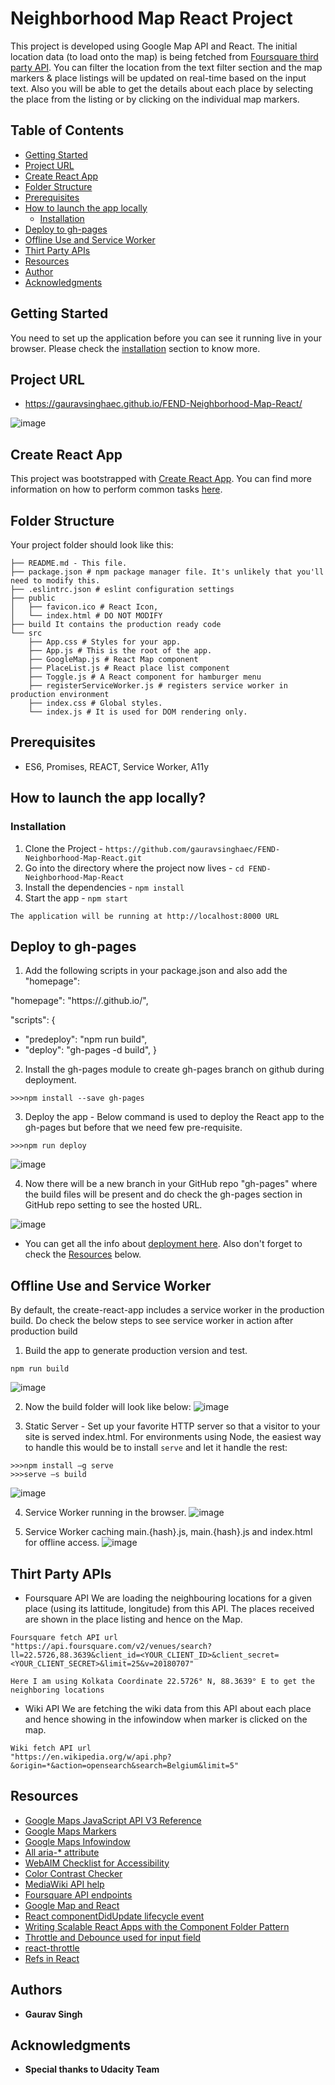 # Neighborhood Map React Project
This project is developed using Google Map API and React. The initial location data (to load onto the map)
is being fetched from [Foursquare third party API](#thirt-party-apis). You can filter the location from
the text filter section and the map markers & place listings will be updated on real-time based on the
input text. Also you will be able to get the details about each place by selecting the place from the
listing or by clicking on the individual map markers.

## Table of Contents

- [Getting Started](#getting-started)
- [Project URL](#project-url)
- [Create React App](#create-react-app)
- [Folder Structure](#folder-structure)
- [Prerequisites](#prerequisites)
- [How to launch the app locally](#how-to-launch-the-app-locally)
  - [Installation](#installation)
- [Deploy to gh-pages](#deploy-to-gh-pages)
- [Offline Use and Service Worker](#offline-use-and-service-worker)
- [Thirt Party APIs](#thirt-party-apis)
- [Resources](#resources)
- [Author](#author)
- [Acknowledgments](#acknowledgments)

## Getting Started

You need to set up the application before you can see it running live in your browser.
Please check the [installation](#how-to-launch-the-app-locally) section to know more.

## Project URL

- https://gauravsinghaec.github.io/FEND-Neighborhood-Map-React/

![image](https://user-images.githubusercontent.com/15084301/44168788-00c05500-a0f0-11e8-8170-f67c4426d36a.png)

## Create React App

This project was bootstrapped with [Create React App](https://github.com/facebookincubator/create-react-app). You can find more information on how to perform common tasks [here](https://github.com/facebookincubator/create-react-app/blob/master/packages/react-scripts/template/README.md).

## Folder Structure
Your project folder should look like this:
```
├── README.md - This file.
├── package.json # npm package manager file. It's unlikely that you'll need to modify this.
├── .eslintrc.json # eslint configuration settings
├── public
│   ├── favicon.ico # React Icon,
│   └── index.html # DO NOT MODIFY
├── build It contains the production ready code
└── src
    ├── App.css # Styles for your app.
    ├── App.js # This is the root of the app.
    ├── GoogleMap.js # React Map component
    ├── PlaceList.js # React place list component
    ├── Toggle.js # A React component for hamburger menu
    ├── registerServiceWorker.js # registers service worker in production environment
    ├── index.css # Global styles.
    └── index.js # It is used for DOM rendering only.
```

## Prerequisites
* ES6, Promises, REACT, Service Worker, A11y

## How to launch the app locally?

### Installation

1. Clone the Project - `https://github.com/gauravsinghaec/FEND-Neighborhood-Map-React.git`
2. Go into the directory where the project now lives - `cd FEND-Neighborhood-Map-React`
3. Install the dependencies - `npm install`
4. Start the app - `npm start`
```
The application will be running at http://localhost:8000 URL
```

## Deploy to gh-pages
1. Add the following scripts in your package.json and also add the "homepage":<your to be created github page>

  "homepage": "https://<github-username>.github.io/<gitHubRepo>",

  "scripts": {
  +  "predeploy": "npm run build",
  +  "deploy": "gh-pages -d build",
  }

2. Install the gh-pages module to create gh-pages branch on github during deployment.
```
>>>npm install --save gh-pages
```

3. Deploy the app - Below command is used to deploy the React app to the gh-pages but before that we need few pre-requisite.
```
>>>npm run deploy
```
![image](https://user-images.githubusercontent.com/15084301/44168243-3b28f280-a0ee-11e8-9c88-5cd1d29786b5.png)

4. Now there will be a new branch in your GitHub repo "gh-pages" where the build files will be present and
do check the gh-pages section in GitHub repo setting to see the hosted URL.

![image](https://user-images.githubusercontent.com/15084301/44169010-bd1a1b00-a0f0-11e8-9486-2a6fc699ef4a.png)

* You can get all the info about [deployment here](https://github.com/facebookincubator/create-react-app/blob/master/packages/react-scripts/template/README.md#deployment). Also don't forget to check the [Resources](#resources) below.

## Offline Use and Service Worker
By default, the create-react-app includes a service worker in the production build.
Do check the below steps to see service worker in action after production build

1. Build the app to generate production version and test.
```
npm run build
```
![image](https://user-images.githubusercontent.com/15084301/44098194-263b81b8-9ffd-11e8-8139-e34a570c1f85.png)

2. Now the build folder will look like below:
![image](https://user-images.githubusercontent.com/15084301/44098201-2949f006-9ffd-11e8-81d5-dcf581a0fc46.png)

3. Static Server - Set up your favorite HTTP server so that a visitor to your site is served index.html.
   For environments using Node, the easiest way to handle this would be to install `serve` and let it handle the rest:
```
>>>npm install –g serve
>>>serve –s build
```
![image](https://user-images.githubusercontent.com/15084301/44098236-4268837c-9ffd-11e8-8ea8-5cae0b12afaa.png)

4. Service Worker running in the browser.
![image](https://user-images.githubusercontent.com/15084301/44098243-456b04a0-9ffd-11e8-8f7a-25ececc73442.png)

5. Service Worker caching main.{hash}.js, main.{hash}.js and index.html for offline access.
![image](https://user-images.githubusercontent.com/15084301/44098244-49f91354-9ffd-11e8-97b4-431388f85dea.png)


## Thirt Party APIs
* Foursquare API
	We are loading the neighbouring locations for a given place (using its lattitude, longitude)
	from this API. The places received are shown in the place listing and hence on the Map.
```
Foursquare fetch API url
"https://api.foursquare.com/v2/venues/search?ll=22.5726,88.3639&client_id=<YOUR_CLIENT_ID>&client_secret=<YOUR_CLIENT_SECRET>&limit=25&v=20180707"

Here I am using Kolkata Coordinate 22.5726° N, 88.3639° E to get the neighboring locations
```

* Wiki API
	We are fetching the wiki data from this API about each place and hence showing in the infowindow
	when marker is clicked on the map.
```
Wiki fetch API url
"https://en.wikipedia.org/w/api.php?&origin=*&action=opensearch&search=Belgium&limit=5"
```

## Resources
- [Google Maps JavaScript API V3 Reference](https://developers.google.com/maps/documentation/javascript/reference)
- [Google Maps Markers](https://developers.google.com/maps/documentation/javascript/markers)
- [Google Maps Infowindow](https://developers.google.com/maps/documentation/javascript/infowindows)
- [All aria-* attribute](https://www.w3.org/TR/wai-aria-1.1/#state_prop_def)
- [WebAIM Checklist for Accessibility](https://webaim.org/standards/wcag/checklist#sc1.4.6)
- [Color Contrast Checker](https://webaim.org/resources/contrastchecker/)
- [MediaWiki API help](https://en.wikipedia.org/w/api.php)
- [Foursquare API endpoints](https://developer.foursquare.com/docs/api/endpoints)
- [Google Map and React](https://stackoverflow.com/questions/34779489/rendering-a-google-map-without-react-google-map)
- [React componentDidUpdate lifecycle event](https://reactjs.org/docs/react-component.html#unsafe_componentwillreceiveprops)
- [Writing Scalable React Apps with the Component Folder Pattern](https://medium.com/styled-components/component-folder-pattern-ee42df37ec68)
- [Throttle and Debounce used for input field](https://lodash.com/docs/4.17.10#debounce)
- [react-throttle](https://github.com/gmcquistin/react-throttle)
- [Refs in React](https://reactjs.org/docs/refs-and-the-dom.html)

## Authors
* **Gaurav Singh**

## Acknowledgments
* **Special thanks to Udacity Team**
